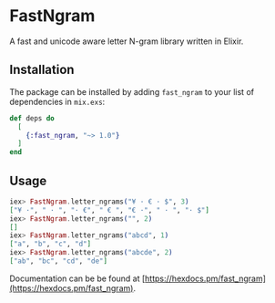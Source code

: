 # FastNgram

A fast and unicode aware letter N-gram library written in Elixir.

## Installation

The package can be installed by adding `fast_ngram` to your list of dependencies in `mix.exs`:

```elixir
def deps do
  [
    {:fast_ngram, "~> 1.0"}
  ]
end
```

## Usage
```elixir
iex> FastNgram.letter_ngrams("¥ · € · $", 3)
["¥ ·", " · ", "· €", " € ", "€ ·", " · ", "· $"]
iex> FastNgram.letter_ngrams("", 2)
[]
iex> FastNgram.letter_ngrams("abcd", 1)
["a", "b", "c", "d"]
iex> FastNgram.letter_ngrams("abcde", 2)
["ab", "bc", "cd", "de"]
```

Documentation can be be found at [https://hexdocs.pm/fast_ngram](https://hexdocs.pm/fast_ngram).

